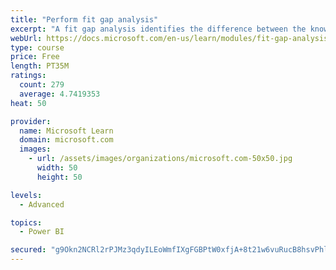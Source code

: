 ```yaml
---
title: "Perform fit gap analysis"
excerpt: "A fit gap analysis identifies the difference between the known requirements and the proposed or current solution. This module covers performing a fit gap analysis."
webUrl: https://docs.microsoft.com/en-us/learn/modules/fit-gap-analysis/
type: course
price: Free
length: PT35M
ratings:
  count: 279
  average: 4.7419353
heat: 50

provider:
  name: Microsoft Learn
  domain: microsoft.com
  images:
    - url: /assets/images/organizations/microsoft.com-50x50.jpg
      width: 50
      height: 50

levels:
  - Advanced

topics:
  - Power BI

secured: "g9Okn2NCRl2rPJMz3qdyILEoWmfIXgFGBPtW0xfjA+8t21w6vuRucB8hsvPhlgmoTnEscPD+/NfinTkP/jRiprPd5E00k7N0clwTTDobKDelONgommMnXWMDlThcd5tRJdDoXgTV+Z5NSRqCAdDIpv5F5A5pOsE3wOxgANY78VHe7+bh9cZAoFRg6UR6eoltcqPcrOm0sQN8Wer4StlQYoRj4XuKQ6soqtNSU/B0xEPIIib3JwBRSxF/RP7V+HWmUNRN0YcnUoADTb0UtAd/VQU3wG6hB/N78/BarFLH37Mr7pijeuS4Mev+ShYSXGUMQutPxPhGLcACi7OUyRq7IfHXV8/5Mn/cKqUVGXjI70D88Qu/vkh1D7adMJ+Ir8+Z9/XAfJVB/PguARSyu1tpzw==;zcoUrZgzU0OvzEUt3Mlc0g=="
---
```


